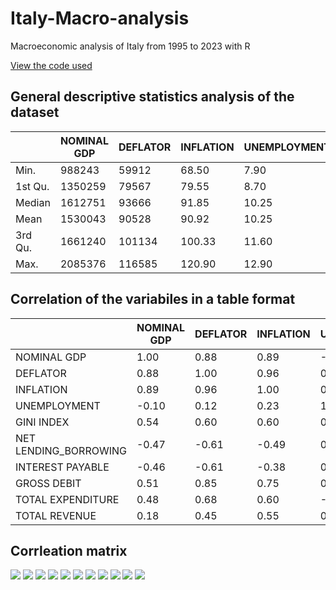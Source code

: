 # Italy-Macro-analysis

Macroeconomic analysis of Italy from 1995 to 2023 with R

[View the code used](code.R)

## General descriptive statistics analysis of the dataset
|       | NOMINAL GDP | DEFLATOR | INFLATION | UNEMPLOYMENT | GINI INDEX | NET LENDING_BORROWING | INTEREST PAYABLE | GROSS DEBIT | TOTAL EXPENDITURE | TOTAL REVENUE |
|-------|-------------|----------|-----------|--------------|------------|-----------------------|------------------|-------------|-------------------|---------------|
| Min.  | 988243      | 59912    | 68.50     | 7.90         | 29.00      | -9.400                | 3.400            | 103.9       | 46.50             | 43.20         |
| 1st Qu.| 1350259     | 79567    | 79.55     | 8.70         | 31.73      | -4.200                | 4.100            | 108.9       | 47.30             | 44.40         |
| Median| 1612751      | 93666    | 91.85     | 10.25        | 32.40      | -3.000                | 4.600            | 119.2       | 49.10             | 45.70         |
| Mean  | 1530043      | 90528    | 90.92     | 10.25        | 32.00      | -3.976                | 5.266            | 122.2       | 49.81             | 45.83         |
| 3rd Qu.| 1661240     | 101134   | 100.33    | 11.60        | 32.77      | -2.600                | 5.400            | 134.5       | 51.00             | 47.40         |
| Max.  | 2085376     | 116585   | 120.90    | 12.90        | 33.40      | -1.300                | 11.100           | 155.0       | 56.80             | 48.10         |


## Correlation of the variabiles in a table format

|                            | NOMINAL GDP | DEFLATOR | INFLATION | UNEMPLOYMENT | GINI INDEX | NET LENDING_BORROWING | INTEREST PAYABLE | GROSS DEBIT | TOTAL EXPENDITURE | TOTAL REVENUE |
|----------------------------|-------------|----------|-----------|--------------|------------|-----------------------|------------------|-------------|-------------------|---------------|
| NOMINAL GDP                | 1.00        | 0.88     | 0.89      | -0.10        | 0.54       | -0.47                 | -0.46            | 0.51        | 0.48              | 0.18          |
| DEFLATOR                   | 0.88        | 1.00     | 0.96      | 0.12         | 0.60       | -0.61                 | -0.61            | 0.85        | 0.68              | 0.45          |
| INFLATION                  | 0.89        | 0.96     | 1.00      | 0.23         | 0.60       | -0.49                 | -0.38            | 0.75        | 0.60              | 0.55          |
| UNEMPLOYMENT               | -0.10       | 0.12     | 0.23      | 1.00         | 0.43       | 0.50                  | 0.13             | 0.32        | -0.26             | 0.63          |
| GINI INDEX                 | 0.54        | 0.60     | 0.60      | 0.43         | 1.00       | 0.09                  | -0.41            | 0.53        | -0.01             | 0.23          |
| NET LENDING_BORROWING      | -0.47       | -0.61    | -0.49     | 0.50         | 0.09       | 1.00                  | 0.42             | -0.57       | -0.96             | -0.22         |
| INTEREST PAYABLE           | -0.46       | -0.61    | -0.38     | 0.13         | -0.41      | 0.42                  | 1.00             | -0.64       | -0.33             | 0.14          |
| GROSS DEBIT                | 0.51        | 0.85     | 0.75      | 0.32         | 0.53       | -0.57                 | -0.64            | 1.00        | 0.69              | 0.60          |
| TOTAL EXPENDITURE          | 0.48        | 0.68     | 0.60      | -0.26        | -0.01      | -0.96                 | -0.33            | 0.69        | 1.00              | 0.49          |
| TOTAL REVENUE              | 0.18        | 0.45     | 0.55      | 0.63         | 0.23       | -0.22                 | 0.14             | 0.60        | 0.49              | 1.00          |

## Corrleation matrix


![](IMAGES/CORR.png)
![](IMAGES/DEB.png)
![](IMAGES/DEF.png)
![](IMAGES/EXP.png)
![](IMAGES/GDP.png)
![](IMAGES/GINI.png)
![](IMAGES/INF.png)
![](IMAGES/INT.png)
![](IMAGES/NET.png)
![](IMAGES/REV.png)
![](IMAGES/UNE.png)
